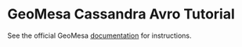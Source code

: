 GeoMesa Cassandra Avro Tutorial
===============================

See the official GeoMesa [documentation](http://www.geomesa.org/documentation/tutorials/geomesa-examples-avro.html) for instructions.
